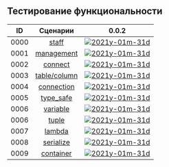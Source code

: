 
Тестирование функциональности
-----------------------------

[X1]: ../images/failed.png     "2021y-01m-31d"
[V1]: ../images/success.png    "2021y-01m-31d"
[E1]: ../images/nodata.png     "2021y-01m-31d"
[N1]: ../images/na.png         "2021y-01m-31d"

| **ID** | **Сценарии**      | **0.0.2**     |  
|:------:|:-----------------:|:-------------:|  
|  0000  | [staff][0]        | [![][V1]][0]  |  
|  0001  | [management][1]   | [![][V1]][1]  |  
|  0002  | [connect][2]      | [![][V1]][2]  |  
|  0003  | [table/column][3] | [![][V1]][3]  |  
|  0004  | [connection][4]   | [![][V1]][4]  |  
|  0005  | [type_safe][5]    | [![][V1]][5]  |  
|  0006  | [variable][6]     | [![][V1]][6]  |  
|  0006  | [tuple][7]        | [![][V1]][7]  |  
|  0007  | [lambda][8]       | [![][V1]][8]  |  
|  0008  | [serialize][9]    | [![][V1]][9]  |  
|  0009  | [container][10]   | [![][v1]][10] |  


[0]:  test/000-auto.md/#staff          "тестирование staff"  
[1]:  test/000-auto.md/#management     "тестирование глобальных функций управления базой данных"  
[2]:  test/000-auto.md/#connect        "тестирование db::connect, и конструкторов db::connection"  
[3]:  test/000-auto.md/#tablecolumn    "тестирование db::connection - управление таблицами/столбцами"  
[4]:  test/000-auto.md/#connection     "тестирование db::connection - методы класса"  
[5]:  test/000-auto.md/#type_safe      "тестирование db::request - типо-безопасность"  
[6]:  test/000-auto.md/#variable       "тестирование db::request - работа с одиночной переменной"  
[7]:  test/000-auto.md/#tuple          "тестирование db::request - работа с std::tuple"  
[8]:  test/000-auto.md/#lambda         "тестирование db::request - работа с лябдами"  
[9]:  test/000-auto.md/#serialize      "тестирование db::request - работа с пользовательскими типами"  
[10]: test/000-auto.md/#container      "тестирование db::request - работа с контейнерами"  


